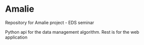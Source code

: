 # Amalie
Repository for Amalie project - EDS seminar

Python api for the data management algorithm.
Rest is for the web application
